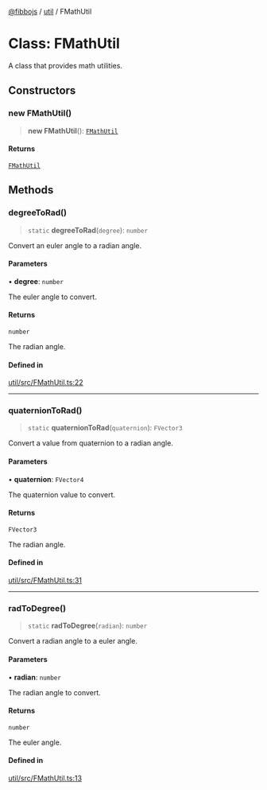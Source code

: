 [@fibbojs](/api/index) / [util](/api/util) / FMathUtil

# Class: FMathUtil

A class that provides math utilities.

## Constructors

### new FMathUtil()

> **new FMathUtil**(): [`FMathUtil`](FMathUtil.md)

#### Returns

[`FMathUtil`](FMathUtil.md)

## Methods

### degreeToRad()

> `static` **degreeToRad**(`degree`): `number`

Convert an euler angle to a radian angle.

#### Parameters

• **degree**: `number`

The euler angle to convert.

#### Returns

`number`

The radian angle.

#### Defined in

[util/src/FMathUtil.ts:22](https://github.com/fibbojs/fibbo/blob/a8d7b4720cdb2648ddcb2159cdc3e3671c6aee98/packages/util/src/FMathUtil.ts#L22)

***

### quaternionToRad()

> `static` **quaternionToRad**(`quaternion`): `FVector3`

Convert a value from quaternion to a radian angle.

#### Parameters

• **quaternion**: `FVector4`

The quaternion value to convert.

#### Returns

`FVector3`

The radian angle.

#### Defined in

[util/src/FMathUtil.ts:31](https://github.com/fibbojs/fibbo/blob/a8d7b4720cdb2648ddcb2159cdc3e3671c6aee98/packages/util/src/FMathUtil.ts#L31)

***

### radToDegree()

> `static` **radToDegree**(`radian`): `number`

Convert a radian angle to a euler angle.

#### Parameters

• **radian**: `number`

The radian angle to convert.

#### Returns

`number`

The euler angle.

#### Defined in

[util/src/FMathUtil.ts:13](https://github.com/fibbojs/fibbo/blob/a8d7b4720cdb2648ddcb2159cdc3e3671c6aee98/packages/util/src/FMathUtil.ts#L13)
